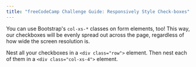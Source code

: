 ```yaml
---
title: "freeCodeCamp Challenge Guide: Responsively Style Check-boxes"
---
```


You can use Bootstrap's `col-xs-*` classes on form elements, too! This way, our checkboxes will be evenly spread out across the page, regardless of how wide the screen resolution is.

Nest all your checkboxes in a `<div class="row">` element. Then nest each of them in a `<div class="col-xs-4">` element.
